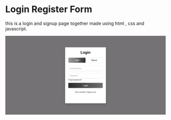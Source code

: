 # Login Register Form

this is a login and signup page together made using html , css and javascript.

![screenshot](fb.png)
